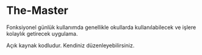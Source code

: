 # The-Master

 Fonksiyonel günlük kullanımda genellikle okullarda kullanılabilecek ve işlere kolaylık getirecek uygulama.
 
 Açık kaynak kodludur. Kendiniz düzenleyebilirsiniz.
